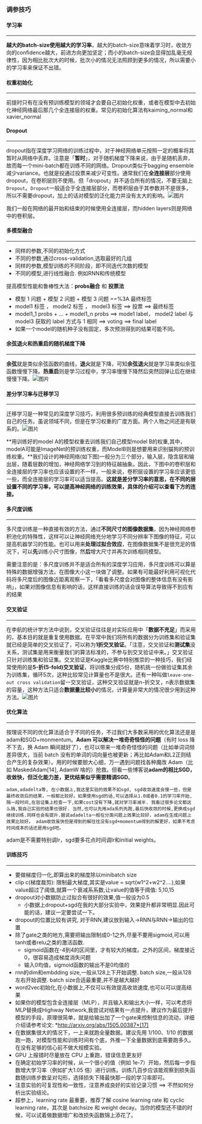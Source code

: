 ### 调参技巧

#### 学习率

---

**越大的batch-size使用越大的学习率**，越大的batch-size意味着学习时，收敛方向的confidence越大，前进方向更加坚定；而小的batch-size会显得加乱毫无规律性，因为相比批次大的时候，批次小的情况无法照顾到更多的情况，所以需要小的学习率来保证不出错。



#### 权重初始化

---

前提时只有在没有预训练模型的领域才会要自己初始化权重，或者在模型中去初始化神经网络最后那几个全连接层的权重。常见的初始化算法有kaiming_normal和xavier_normal

#### Dropout

---

dropout指在深度学习网络的训练过程中，对于神经网络单元按照一定的概率将其暂时从网络中丢弃。注意是「**暂时**」，对于随机梯度下降来说，由于是随机丢弃，故而每一个mini-batch都在训练不同的网络。Dropout类似于bagging ensemble减少variance。也就是投通过投票来减少可变性。通常我们在**全连接层**部分使用dropout，在卷积层则不使用。但「dropout」并不适合所有的情况，不要无脑上`Dropout`。`Dropout`一般适合于全连接层部分，而卷积层由于其参数并不是很多，所以不需要dropout，加上的话对模型的泛化能力并没有太大的影响。![图片](https://mmbiz.qpic.cn/mmbiz_png/5fknb41ib9qGkrv1x6Zkib5byzxNF8m8T2Zv65KgpBbayhVPyH07uqNBV7JR0o0kOUtbUibtCluAdQk5lDwhBDWicA/640?wx_fmt=png&tp=webp&wxfrom=5&wx_lazy=1)

我们一般在网络的最开始和结束的时候使用全连接层，而hidden layers则是网络中的卷积层。

#### 多模型融合

---

- 同样的参数,不同的初始化方式
- 不同的参数,通过cross-validation,选取最好的几组
- 同样的参数,模型训练的不同阶段，即不同迭代次数的模型
- 不同的模型,进行线性融合. 例如RNN和传统模型

提高模型性能和鲁棒性大法：**probs融合** 和 **投票法**

- 模型 1 问题 + 模型 2 问题 + 模型 3 问题 ==%3A 最终标签
- model1 标签 ， model2 标签 ， model3 标签 ==> 投票 ==> 最终标签
- model1_1 probs + ... + model1_n probs ==> mode1 label， model2 label 与 model3 获取的 label 方式与 1 相同 ==> voting ==> final label
- 如果一个model的随机种子没有固定，多次预测得到的结果可能不同。



#### 余弦退火和热重启的随机梯度下降

---

**余弦**就是类似余弦函数的曲线，**退火**就是下降，可知**余弦退火**就是学习率类似余弦函数慢慢下降。**热重启**则是学习过程中，学习率慢慢下降然后突然回弹让后在继续慢慢下降。![图片](https://mmbiz.qpic.cn/mmbiz_png/5fknb41ib9qGkrv1x6Zkib5byzxNF8m8T28jjqkXJ8KDKJ0TLBdSuyhdke1ZEPaS2HAHnyOLdtRMiazX2a2K5vnpw/640?wx_fmt=png&tp=webp&wxfrom=5&wx_lazy=1)

#### 差分学习率与迁移学习

---

迁移学习是一种常见的深度学习技巧，利用很多预训练的经典模型直接去训练我们自己的任务。虽说领域不同，但是在学习权重的广度方面。两个人物之间还是有联系的。![图片](https://mmbiz.qpic.cn/mmbiz_png/5fknb41ib9qGkrv1x6Zkib5byzxNF8m8T2Bq2C7qHuQ6o5UXBGhReS97XozLk6wVcUj5pHF2vQklZpCiaYViaoRQwQ/640?wx_fmt=png&tp=webp&wxfrom=5&wx_lazy=1)

**用训练好的model A的模型权重去训练我们自己模型model B的权重,其中，modelA可能是ImageNet的预训练权重，而ModelB则是想要用来识别猫狗的预训练权重。**我们设计的神经网络(如下图)一般分为三个部分，输入层，隐含层和输出层，随着层数的增加，神经网络学习到的特征越抽象。因此，下图中的卷积层和全连接层的学习率也应该设置的不一样，一般来说，卷积层设置的学习率应该更低一些，而全连接层的学习率可以适当提高。**这就是差分学习率的意思，在不同的层设置不同的学习率，可以提高神经网络的训练效果，具体的介绍可以查看下方的连接。**



#### 多尺度训练

---

多尺度训练是一种直接有效的方法，通过**不同尺寸的图像数据集**，因为神经网络卷积池化的特殊性，这样可以让神经网络充分地学习不同分辨率下图像的特征，可以提高机器学习的性能。也可以用来**处理过拟合效应**，在图像数据集不是很充足的情况下，可以**先**训练小尺寸图像，然**后**增大尺寸并再次训练相同模型。

需要注意的是：多尺度训练并不是适合所有的深度学习应用，多尺度训练可以算是特殊的数据增强方法，在图像大小这一块做了调整。如果有可能最好利用可视化代码将多尺度后的图像近距离观察一下，「看看多尺度会对图像的整体信息有没有影响」，如果对图像信息有影响的话，这样直接训练的话会误导算法导致得不到应有的结果



#### 交叉验证

---

在李航的统计学方法中说到，交叉验证往往是对实际应用中「**数据不充足**」而采用的，基本目的就是重复使用数据。在平常中我们将所有的数据分为训练集和验证集就已经是简单的交叉验证了，可以称为**1折交叉验证**。「注意，交叉验证和**测试集**没关系，测试集是用来衡量我们的算法标准的，不参与到交叉验证中来。」交叉验证只针对训练集和验证集。交叉验证是Kaggle比赛中特别推崇的一种技巧，我们经常使用的是**5-折(5-fold)交叉验证**，将训练集分成5份，随机挑一份做验证集其余为训练集，循环5次，这种比较常见计算量也不是很大。还有一种叫做`leave-one-out cross validation`留一交叉验证，这种交叉验证就是n-折交叉，n表示数据集的容量，这种方法只适合**数据量比较小**的情况，计算量非常大的情况很少用到这种方法。![图片](https://mmbiz.qpic.cn/mmbiz_png/5fknb41ib9qGkrv1x6Zkib5byzxNF8m8T2FibNzWD7YHYQ7qfhibxVlApciaWWSGibbDpb5xEjEIOpI4zUicU6kt0VDJQ/640?wx_fmt=png&tp=webp&wxfrom=5&wx_lazy=1)

#### 优化算法

---

按理说不同的优化算法适合于不同的任务，不过我们大多数采用的优化算法还是是adam和SGD+monmentum。**Adam 可以解决一堆奇奇怪怪的问题**（有时 loss 降不下去，换 Adam 瞬间就好了），也可以带来一堆奇奇怪怪的问题（比如单词词频差异很大，当前 batch 没有的单词的词向量也被更新；再比如Adam和L2正则结合产生的复杂效果）。用的时候要胆大心细，万一遇到问题找各种魔改 Adam（比如 MaskedAdam[14], AdamW 啥的）抢救。但看一些博客说**adam的相比SGD，收敛快，但泛化能力差，更优结果似乎需要精调SGD**。

`adam,adadelta等, 在小数据上,我这里实验的效果不如sgd, sgd收敛速度会慢一些，但是最终收敛后的结果，一般都比较好。如果使用sgd的话,可以选择从1.0或者0.1的学习率开始,隔一段时间,在验证集上检查一下,如果cost没有下降,就对学习率减半. 我看过很多论文都这么搞,我自己实验的结果也很好. 当然,也可以先用ada系列先跑,最后快收敛的时候,更换成sgd继续训练.同样也会有提升.据说adadelta一般在分类问题上效果比较好，adam在生成问题上效果比较好。
adam收敛虽快但是得到的解往往没有sgd+momentum得到的解更好，如果不考虑时间成本的话还是用sgd吧。`

adam是不需要特别调lr，sgd要多花点时间调lr和initial weights。

#### 训练技巧

---

- 要做梯度归一化,即算出来的梯度除以minibatch size
- clip c(梯度裁剪): 限制最大梯度,其实是value = sqrt(w1^2+w2^2….),如果value超过了阈值,就算一个衰减系系数,让value的值等于阈值: 5,10,15
- dropout对小数据防止过拟合有很好的效果,值一般设为0.5
  - 小数据上dropout+sgd在我的大部分实验中，效果提升都非常明显.因此可能的话，建议一定要尝试一下。
- dropout的位置比较有讲究, 对于RNN,建议放到输入->RNN与RNN->输出的位置
- 除了gate之类的地方,需要把输出限制成0-1之外,尽量不要用sigmoid,可以用tanh或者relu之类的激活函数.
  - sigmoid函数在-4到4的区间里，才有较大的梯度。之外的区间，梯度接近0，很容易造成梯度消失问题
  - 输入0均值，sigmoid函数的输出不是0均值的
- rnn的dim和embdding size,一般从128上下开始调整. batch size,一般从128左右开始调整. batch size合适最重要,并不是越大越好
- word2vec初始化,在小数据上,不仅可以有效提高收敛速度,也可以可以提高结果
- 如果你的模型包含全连接层（MLP），并且输入和输出大小一样，可以考虑将MLP替换成Highway Network,我尝试对结果有一点提升，建议作为最后提升模型的手段，原理很简单，就是给输出加了一个gate来控制信息的流动，详细介绍请参考论文: *http://arxiv.org/abs/1505.00387*[17]
- 在数据集很大的情况下，一上来就跑全量数据。建议先用 1/100、1/10 的数据跑一跑，对模型性能和训练时间有个底，外推一下全量数据到底需要跑多久。在没有足够的信心前不做大规模实验。
- GPU 上报错时尽量放在 CPU 上重跑，错误信息更友好
- 在确定初始学习率的时候，从一个很小的值（例如 1e-7）开始，然后每一步指数增大学习率（例如扩大1.05 倍）进行训练。训练几百步应该能观察到损失函数随训练步数呈对勾形，选择损失下降最快那一段的学习率即可。
- 注意实验的可复现性和一致性，注意养成良好的实验记录习惯 ==> 不然如何分析出实验结论。
- 超参上，learning rate 最重要，推荐了解 cosine learning rate 和 cyclic learning rate，其次是 batchsize 和 weight decay。当你的模型还不错的时候，可以试着做数据增广和改损失函数锦上添花了。